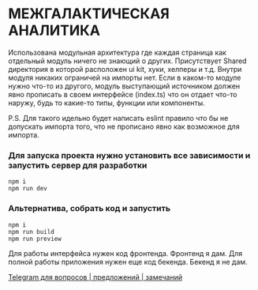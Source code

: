 # МЕЖГАЛАКТИЧЕСКАЯ АНАЛИТИКА

Использована модульная архитектура где каждая страница как отдельный модуль ничего не знающий о других. Присутствует Shared директория в которой расположен ui kit, хуки, хелперы и т.д.
Внутри модуля никаких ограничей на импорты нет. Если в каком-то модуле нужно что-то из другого, модуль выступающий источником должен явно прописать в своем интерфейсе (index.ts) что он отдает что-то наружу, будь то какие-то типы, функции или компоненты. 

P.S. Для такого идельно будет написать eslint правило что бы не допускать импорта того, что не прописано явно как возможное для импорта.

### Для запуска проекта нужно установить все зависимости и запустить сервер для разработки
```console
npm i
npm run dev
```
### Альтернатива, собрать код и запустить
```console
npm i
npm run build
npm run preview
```

Для работы интерфейса нужен код фронтенда. Фронтенд я дам. Для полной работы приложения нужен еще код бекенда. Бекенд я не дам.

[Telegram для вопросов | предложений | замечаний](https://t.me/DanMaltsev)
